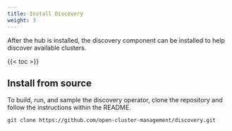```yaml
---
title: Install Discovery
weight: 3
---
```


After the hub is installed, the discovery component can be installed to help discover available clusters.

<!-- spellchecker-disable -->

{{< toc >}}

<!-- spellchecker-enable -->

## Install from source

To build, run, and sample the discovery operator, clone the repository and follow the instructions within the README.

```Shell
git clone https://github.com/open-cluster-management/discovery.git
```